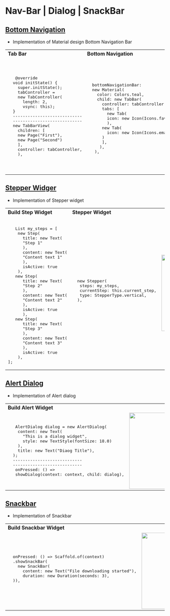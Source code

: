 # Nav-Bar | Dialog | SnackBar

## [Bottom Navigation](https://github.com/chauhan-abhi/flutter_starter_experiments/tree/master/bottom_nav)
  - Implementation of Material design Bottom Navigation Bar

<table>
  <tr><td> <b>Tab Bar</b> </td> <td> <b>Bottom Navigation</b> </td></tr>
  <tr>
<td>
  <pre> 
   @override
  void initState() {
    super.initState();
    tabController =
    new TabController(
      length: 2, 
      vsync: this);
  }
  ----------------------------
  ----------------------------
  new TabBarView(
    children: <Widget>[
    new Page("First"),
    new Page("Second")
    ],
    controller: tabController,
    ),
     </pre>
</td>
  
<td>
  <pre> 
  bottomNavigationBar:
  new Material(
    color: Colors.teal,
    child: new TabBar(
      controller: tabController,
      tabs: <Widget>[
        new Tab(
        icon: new Icon(Icons.favorite),
        ),
      new Tab(
        icon: new Icon(Icons.email),
      )
      ],
     ),
   ),
</td>  
<td>
  <img src = "https://github.com/chauhan-abhi/flutter_starter_experiments/blob/master/screenshots/Screenshot_20190928_130256_com.example.bottom_nav.jpg" width = 360>
</td>
</tr>
  </table>
  
  
 ## [Stepper Widger](https://github.com/chauhan-abhi/flutter_starter_experiments/tree/master/bottom_nav)
  - Implementation of Stepper widget

<table>
  <tr><td> <b>Build Step Widget</b> <td> <b>Stepper Widget </b> </td> </td></tr>
  <tr>
<td>
  <pre> 
   List<Step> my_steps = [
    new Step(
      title: new Text(
      "Step 1"
      ),
      content: new Text(
      "Content text 1"
      ),
      isActive: true
    ),
   new Step(
      title: new Text(
      "Step 2"
      ),
      content: new Text(
      "Content text 2"
      ),
      isActive: true
      ),
   new Step(
      title: new Text(
      "Step 3"
      ),
      content: new Text(
      "Content text 3"
      ),
      isActive: true
    ),                
];
</td>

<td>
  <pre>
  new Stepper(
   steps: my_steps,
   currentStep: this.current_step,
   type: StepperType.vertical,
  ),   
   </pre>
  </td>
<td>    
<img src = "https://github.com/chauhan-abhi/flutter_starter_experiments/blob/master/screenshots/Screenshot_20190928_123759_com.example.bottom_nav.jpg" width = 240>
</td>
</tr>
  </table>
  
  
 ## [Alert Dialog](https://github.com/chauhan-abhi/flutter_starter_experiments/tree/master/bottom_nav)
  - Implementation of Alert dialog

<table>
  <tr><td> <b>Build Alert Widget</b> </td></tr>
  <tr>
<td>
  <pre> 
   AlertDialog dialog = new AlertDialog(
    content: new Text(
      "This is a dialog widget",
      style: new TextStyle(fontSize: 18.0)
    ),
    title: new Text("Diaog Title"),
  );
  ----------------------------
  ----------------------------
   onPressed: () => 
   showDialog(context: context, child: dialog),
     </pre>
</td>
<td>    
<img src = "https://github.com/chauhan-abhi/flutter_starter_experiments/blob/master/screenshots/Screenshot_20190928_123817_com.example.bottom_nav.jpg" width = 240>
</td>
</tr>
  </table>
  
  ## [Snackbar](https://github.com/chauhan-abhi/flutter_starter_experiments/tree/master/bottom_nav)
  - Implementation of Snackbar
  
<table>
  <tr><td> <b>Build Snackbar Widget</b> </td></tr>
  <tr>
<td>
  <pre> 
  onPressed: () => Scaffold.of(context)
  .showSnackBar(
    new SnackBar(
      content: new Text("File downloading started"),
      duration: new Duration(seconds: 3),
  )),

   </pre>
</td>
<td>    
<img src = "https://github.com/chauhan-abhi/flutter_starter_experiments/blob/master/screenshots/Screenshot_20190928_123900_com.example.bottom_nav.jpg" width = 240>
</td>
</tr>
  </table> 



